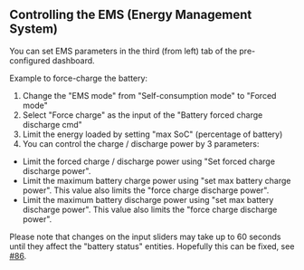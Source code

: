 ## Controlling the EMS (Energy Management System)
You can set EMS parameters in the third (from left) tab of the pre-configured dashboard. 

Example to force-charge the battery:
1. Change the "EMS mode" from "Self-consumption mode" to "Forced mode"
2. Select "Force charge" as the input of the "Battery forced charge discharge cmd"
3. Limit the energy loaded by setting "max SoC" (percentage of battery)
4. You can control the charge / discharge power by 3 parameters:
- Limit the forced charge / discharge power using "Set forced charge discharge power".
- Limit the maximum battery charge power using "set max battery charge power". This value also limits the "force charge discharge power".
- Limit the maximum battery discharge power using "set max battery discharge power". This value also limits the "force charge discharge power".

Please note that changes on the input sliders may take up to 60 seconds until they affect the "battery status" entities. Hopefully this can be fixed, see [#86](https://github.com/mkaiser/Sungrow-SHx-Inverter-Modbus-Home-Assistant/issues/86).